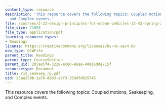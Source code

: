 ```yaml
---
content_type: resource
description: 'This resource covers the following topics: Coupled motions, Seakeeping,
  and Complex events.'
file: /courses/2-22-design-principles-for-ocean-vehicles-13-42-spring-2005/25aa25981a768803a7f3333dfd825745_r12_seakeep_rp.pdf
file_size: 71995
file_type: application/pdf
learning_resource_types:
- Readings
license: https://creativecommons.org/licenses/by-nc-sa/4.0/
ocw_type: OCWFile
parent_title: Readings
parent_type: CourseSection
parent_uid: 205a85f4-3228-ece0-e6ee-40016dde715f
resourcetype: Document
title: r12_seakeep_rp.pdf
uid: 25aa2598-1a76-8803-a7f3-333dfd825745
---
```

This resource covers the following topics: Coupled motions, Seakeeping, and Complex events.